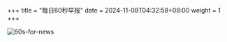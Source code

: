 +++
title = "每日60秒早报"
date = 2024-11-08T04:32:58+08:00
weight = 1
+++

![60s-for-news](/img/zaobao/zaobao.png "由 ALAPI 提供支持")
